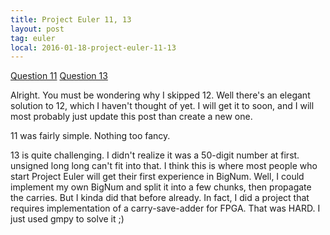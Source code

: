 ```yaml
---
title: Project Euler 11, 13
layout: post
tag: euler
local: 2016-01-18-project-euler-11-13
---
```


<a href="https://projecteuler.net/problem=11">Question 11</a>
<a href="https://projecteuler.net/problem=13">Question 13</a>

Alright. You must be wondering why I skipped 12. Well there's an elegant solution to 12, which I haven't thought of yet. I will get it to soon, and I will most probably just update this post than create a new one.

11 was fairly simple. Nothing too fancy.

13 is quite challenging. I didn't realize it was a 50-digit number at first. unsigned long long can't fit into that. I think this is where most people who start Project Euler will get their first experience in BigNum. Well, I could implement my own BigNum and split it into a few chunks, then propagate the carries. But I kinda did that before already. In fact, I did a project that requires implementation of a carry-save-adder for FPGA. That was HARD. I just used gmpy to solve it ;)

